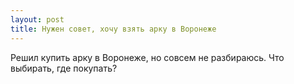 ```yaml
---
layout: post 
title: Нужен совет, хочу взять арку в Воронеже 
--- 
```

Решил купить арку в Воронеже, но совсем не разбираюсь. Что выбирать, где покупать?
